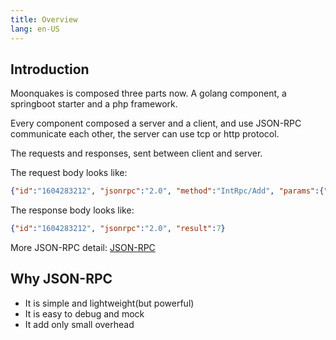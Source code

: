 ```yaml
---
title: Overview 
lang: en-US
---
```

## Introduction

Moonquakes is composed three parts now. A golang component, a springboot starter and a php framework.

Every component composed a server and a client, and use JSON-RPC communicate each other, the server can use tcp or http protocol.  

The requests and responses, sent between client and server.

The request body looks like:
```json
{"id":"1604283212", "jsonrpc":"2.0", "method":"IntRpc/Add", "params":{"a":1,"b":6}}
```
The response body looks like:
```json
{"id":"1604283212", "jsonrpc":"2.0", "result":7}
```
More JSON-RPC detail: [JSON-RPC](https://www.jsonrpc.org/)

## Why JSON-RPC

- It is simple and lightweight(but powerful)
- It is easy to debug and mock
- It add only small overhead

